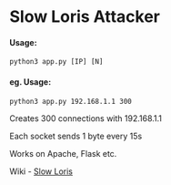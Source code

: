 Slow Loris Attacker
=======================

#### Usage: 
```
python3 app.py [IP] [N] 
```

#### eg. Usage: 
```
python3 app.py 192.168.1.1 300
```

Creates 300 connections with 192.168.1.1

Each socket sends 1 byte every 15s

Works on Apache, Flask etc.

Wiki - [Slow Loris](https://en.wikipedia.org/wiki/Slowloris_\(computer_security\))
